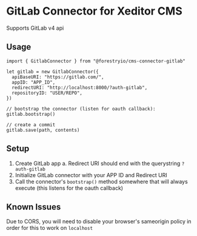 # GitLab Connector for Xeditor CMS

Supports GitLab v4 api

## Usage

```
import { GitlabConnector } from "@forestryio/cms-connector-gitlab"

let gitlab = new GitlabConnector({
  apiBaseURI: "https://gitlab.com/",
  appID: "APP_ID",
  redirectURI: "http://localhost:8000/?auth-gitlab",
  repositoryID: "USER/REPO",
})

// bootstrap the connector (listen for oauth callback):
gitlab.bootstrap()

// create a commit
gitlab.save(path, contents)
```

## Setup

1. Create GitLab app
   a. Redirect URI should end with the querystring `?auth-gitlab`
2. Initialize GitLab connector with your APP ID and Redirect URI
3. Call the connector's `bootstrap()` method somewhere that will always execute (this listens for the oauth callback)

## Known Issues

Due to CORS, you will need to disable your browser's sameorigin policy in order for this to work on `localhost`

